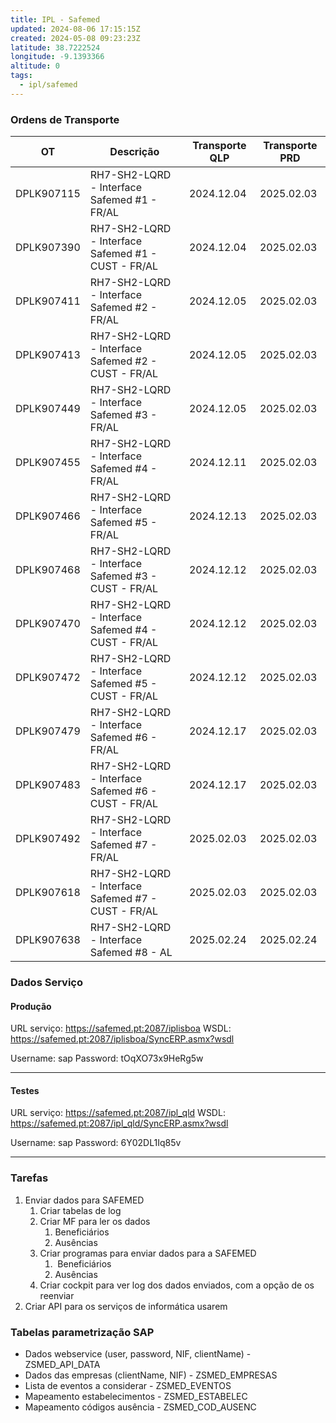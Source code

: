 ```yaml
---
title: IPL - Safemed
updated: 2024-08-06 17:15:15Z
created: 2024-05-08 09:23:23Z
latitude: 38.7222524
longitude: -9.1393366
altitude: 0
tags:
  - ipl/safemed
---
```

### Ordens de Transporte

| OT         | Descrição                                          | Transporte QLP | Transporte PRD |
| ---------- | -------------------------------------------------- | -------------- | -------------- |
| DPLK907115 | RH7-SH2-LQRD - Interface Safemed #1 - FR/AL        | 2024.12.04     | 2025.02.03     |
| DPLK907390 | RH7-SH2-LQRD - Interface Safemed #1 - CUST - FR/AL | 2024.12.04     | 2025.02.03     |
| DPLK907411 | RH7-SH2-LQRD - Interface Safemed #2 - FR/AL        | 2024.12.05     | 2025.02.03     |
| DPLK907413 | RH7-SH2-LQRD - Interface Safemed #2 - CUST - FR/AL | 2024.12.05     | 2025.02.03     |
| DPLK907449 | RH7-SH2-LQRD - Interface Safemed #3 - FR/AL        | 2024.12.05     | 2025.02.03     |
| DPLK907455 | RH7-SH2-LQRD - Interface Safemed #4 - FR/AL        | 2024.12.11     | 2025.02.03     |
| DPLK907466 | RH7-SH2-LQRD - Interface Safemed #5 - FR/AL        | 2024.12.13     | 2025.02.03     |
| DPLK907468 | RH7-SH2-LQRD - Interface Safemed #3 - CUST - FR/AL | 2024.12.12     | 2025.02.03     |
| DPLK907470 | RH7-SH2-LQRD - Interface Safemed #4 - CUST - FR/AL | 2024.12.12     | 2025.02.03     |
| DPLK907472 | RH7-SH2-LQRD - Interface Safemed #5 - CUST - FR/AL | 2024.12.12     | 2025.02.03     |
| DPLK907479 | RH7-SH2-LQRD - Interface Safemed #6 - FR/AL        | 2024.12.17     | 2025.02.03     |
| DPLK907483 | RH7-SH2-LQRD - Interface Safemed #6 - CUST - FR/AL | 2024.12.17     | 2025.02.03     |
| DPLK907492 | RH7-SH2-LQRD - Interface Safemed #7 - FR/AL        | 2025.02.03     | 2025.02.03     |
| DPLK907618 | RH7-SH2-LQRD - Interface Safemed #7 - CUST - FR/AL | 2025.02.03     | 2025.02.03     |
| DPLK907638 | RH7-SH2-LQRD - Interface Safemed #8 - AL           | 2025.02.24     | 2025.02.24     |

### Dados Serviço

#### Produção
URL serviço: https://safemed.pt:2087/iplisboa
WSDL: https://safemed.pt:2087/iplisboa/SyncERP.asmx?wsdl

Username: sap
Password: tOqXO73x9HeRg5w

---
#### Testes
URL serviço: https://safemed.pt:2087/ipl_qld
WSDL: https://safemed.pt:2087/ipl_qld/SyncERP.asmx?wsdl

Username: sap
Password: 6Y02DL1Iq85v

---
### Tarefas

1.  Enviar dados para SAFEMED
    1.  Criar tabelas de log
    2.  Criar MF para ler os dados
        1.  Beneficiários
        2.  Ausências
    3.  Criar programas para enviar dados para a SAFEMED
        1.   Beneficiários
        2.  Ausências
    4.  Criar cockpit para ver log dos dados enviados, com a opção de os reenviar
2.  Criar API para os serviços de informática usarem


### Tabelas parametrização SAP

- Dados webservice (user, password, NIF, clientName) - ZSMED_API_DATA
- Dados das empresas (clientName, NIF) - ZSMED_EMPRESAS
- Lista de eventos a considerar - ZSMED_EVENTOS
- Mapeamento estabelecimentos - ZSMED_ESTABELEC
- Mapeamento códigos ausência - ZSMED_COD_AUSENC
